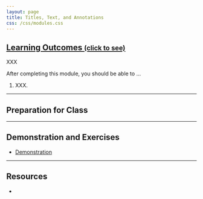 ```yaml
---
layout: page
title: Titles, Text, and Annotations
css: /css/modules.css
---
```


<div class="panel-group-ILOs">
  <div class="panel panel-default">
    <div class="panel-heading">
      <h2 class="panel-title">
        <a data-toggle="collapse" href="#ILOs">Learning Outcomes <small>(click to see)</small></a>
      </h2>
    </div>
    <div id="ILOs" class="panel-collapse collapse">
      <div class="panel-body">
XXX
<p>After completing this module, you should be able to ...</p>

<ol>
  <li>XXX.</li>
</ol>
      </div>
    </div>
  </div>
</div>

----

## Preparation for Class


----

## Demonstration and Exercises

* [Demonstration](Univariate_Density/Demo_FL_BlackBears.html)

----

## Resources

* 
